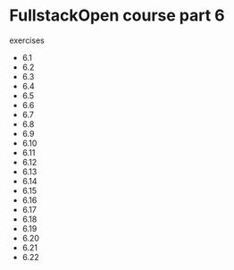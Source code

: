 # FullstackOpen course part 6

exercises

- 6.1
- 6.2
- 6.3
- 6.4
- 6.5
- 6.6
- 6.7
- 6.8
- 6.9
- 6.10
- 6.11
- 6.12
- 6.13
- 6.14
- 6.15
- 6.16
- 6.17
- 6.18
- 6.19
- 6.20
- 6.21
- 6.22
